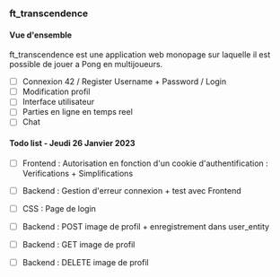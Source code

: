 <!-- cmd + shift + v pour visualizer -->

### ft_transcendence

#### Vue d'ensemble

ft_transcendence est une application web monopage sur laquelle il est possible de jouer a Pong en multijoueurs.

- [ ] Connexion 42 / Register Username + Password / Login
- [ ] Modification profil
- [ ] Interface utilisateur
- [ ] Parties en ligne en temps reel
- [ ] Chat

#### Todo list - Jeudi 26 Janvier 2023

- [ ] Frontend : Autorisation en fonction d'un cookie d'authentification : Verifications + Simplifications
- [ ] Backend : Gestion d'erreur connexion + test avec Frontend
- [ ] CSS : Page de login

- [ ] Backend : POST image de profil + enregistrement dans user_entity
- [ ] Backend : GET image de profil
- [ ] Backend : DELETE image de profil
